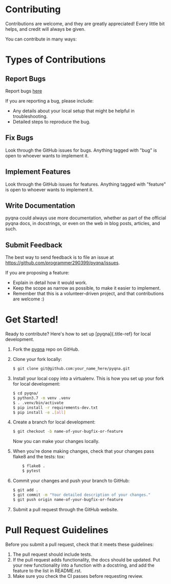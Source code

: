 
# Contributing

Contributions are welcome, and they are greatly appreciated! Every
little bit helps, and credit will always be given.

You can contribute in many ways:

# Types of Contributions

## Report Bugs

Report bugs [here](https://github.com/programmer290399/pyqna/issues)

If you are reporting a bug, please include:

-   Any details about your local setup that might be helpful in
    troubleshooting.
-   Detailed steps to reproduce the bug.

## Fix Bugs

Look through the GitHub issues for bugs. Anything tagged with \"bug\" is
open to whoever wants to implement it.

## Implement Features

Look through the GitHub issues for features. Anything tagged with
\"feature\" is open to whoever wants to implement it.

## Write Documentation

pyqna could always use more documentation, whether as part of the
official pyqna docs, in docstrings, or even on the web in blog posts,
articles, and such.

## Submit Feedback

The best way to send feedback is to file an issue at
<https://github.com/programmer290399/pyqna/issues>.

If you are proposing a feature:

-   Explain in detail how it would work.
-   Keep the scope as narrow as possible, to make it easier to
    implement.
-   Remember that this is a volunteer-driven project, and that
    contributions are welcome :)

# Get Started!

Ready to contribute? Here\'s how to set up [pyqna]{.title-ref} for local
development.

1.  Fork the [pyqna](https://github.com/programmer290399/pyqna) repo on GitHub.

2.  Clone your fork locally:
    ```bash
    $ git clone git@github.com:your_name_here/pyqna.git
    ```

3.  Install your local copy into a virtualenv. This is how you set up your fork for local development:
    ```bash
    $ cd pyqna/
    $ python3.7 -m venv .venv
    $ . .venv/bin/activate
    $ pip install -r requirements-dev.txt
    $ pip install -e .[all]
    ```
4.  Create a branch for local development:
    ``` bash
    $ git checkout -b name-of-your-bugfix-or-feature
    ```
    Now you can make your changes locally.

5.  When you're done making changes, check that your changes pass
    flake8 and the tests:
    tox:
    ``` bash
        $ flake8 .
        $ pytest
    ``` 


6.  Commit your changes and push your branch to GitHub:
    ``` bash
    $ git add .
    $ git commit -m "Your detailed description of your changes."
    $ git push origin name-of-your-bugfix-or-feature
    ``` 

7.  Submit a pull request through the GitHub website.

# Pull Request Guidelines

Before you submit a pull request, check that it meets these guidelines:

1.  The pull request should include tests.
2.  If the pull request adds functionality, the docs should be updated.
    Put your new functionality into a function with a docstring, and add
    the feature to the list in README.rst.
3.  Make sure you check the CI passes before requesting review.
